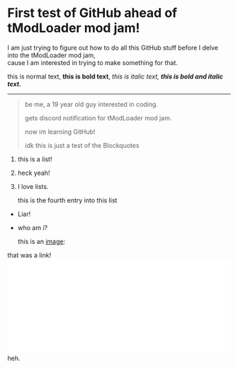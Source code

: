 # First test of GitHub ahead of tModLoader mod jam!

I am just trying to figure out how to do all this GitHub stuff before I delve into the tModLoader mod jam, <br>
cause I am interested in trying to make something for that.

this is normal text, **this is bold text**, *this is italic text,* ***this is bold and italic text.***

---

> be me, a 19 year old guy interested in coding.
> 
> gets discord notification for tModLoader mod jam.
>
> now im learning GitHub!
> 
> idk this is just a test of the Blockquotes

1. this is a list!
2. heck yeah!
3. I love lists.
  
   this is the fourth entry into this list
   
* Liar!
* who am i?

    this is an [image](https://encrypted-tbn0.gstatic.com/images?q=tbn:ANd9GcSewLuc5U13d8LSKRpzXqv0jzGSh_Om6gZCjg&s):

that was a link! <br>
![This is an image!](/Sprite-0001.png)<br>
heh.
